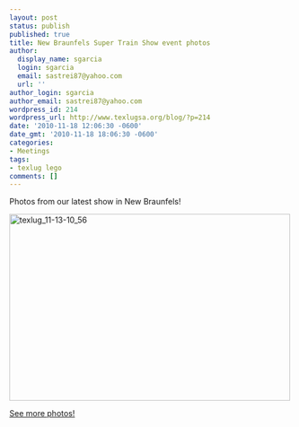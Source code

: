 ```yaml
---
layout: post
status: publish
published: true
title: New Braunfels Super Train Show event photos
author:
  display_name: sgarcia
  login: sgarcia
  email: sastrei87@yahoo.com
  url: ''
author_login: sgarcia
author_email: sastrei87@yahoo.com
wordpress_id: 214
wordpress_url: http://www.texlugsa.org/blog/?p=214
date: '2010-11-18 12:06:30 -0600'
date_gmt: '2010-11-18 18:06:30 -0600'
categories:
- Meetings
tags:
- texlug lego
comments: []
---
```

<p>Photos from our latest show in New Braunfels!</p>
<p><a title="texlug_11-13-10_56 by SavaTheAggie, on Flickr" href="http://www.flickr.com/photos/savatheaggie/5177420989/"><img src="http://farm2.static.flickr.com/1011/5177420989_ccf4d32f07.jpg" alt="texlug_11-13-10_56" width="500" height="333" /></a></p>
<p><a href="http://www.flickr.com/photos/savatheaggie/sets/72157625389302036/with/5177420989/">See more photos!</a></p>
